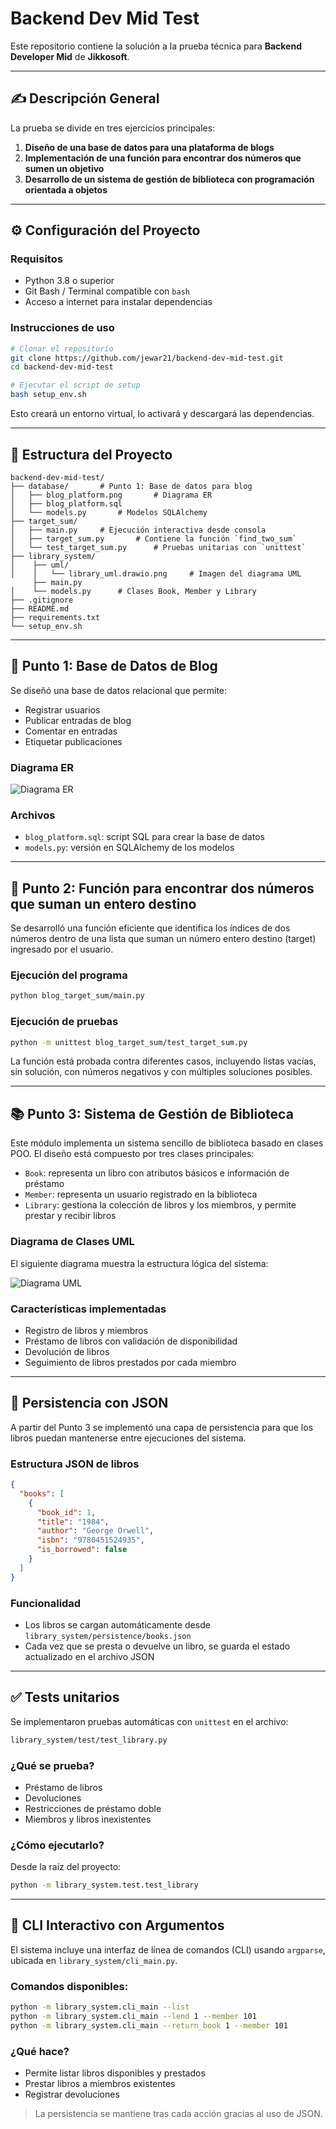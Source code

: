 # Backend Dev Mid Test

Este repositorio contiene la solución a la prueba técnica para **Backend Developer Mid** de **Jikkosoft**.

---

## ✍️ Descripción General

La prueba se divide en tres ejercicios principales:

1. **Diseño de una base de datos para una plataforma de blogs**
2. **Implementación de una función para encontrar dos números que sumen un objetivo**
3. **Desarrollo de un sistema de gestión de biblioteca con programación orientada a objetos**

---

## ⚙️ Configuración del Proyecto

### Requisitos

- Python 3.8 o superior
- Git Bash / Terminal compatible con `bash`
- Acceso a internet para instalar dependencias

### Instrucciones de uso

```bash
# Clonar el repositorio
git clone https://github.com/jewar21/backend-dev-mid-test.git
cd backend-dev-mid-test

# Ejecutar el script de setup
bash setup_env.sh
```

Esto creará un entorno virtual, lo activará y descargará las dependencias.

---

## 📁 Estructura del Proyecto

```
backend-dev-mid-test/
├── database/       # Punto 1: Base de datos para blog
│   ├── blog_platform.png       # Diagrama ER
│   ├── blog_platform.sql
│   └── models.py       # Modelos SQLAlchemy
├── target_sum/
│   ├── main.py     # Ejecución interactiva desde consola
│   ├── target_sum.py       # Contiene la función `find_two_sum`
│   └── test_target_sum.py      # Pruebas unitarias con `unittest`
├── library_system/
│    ├── uml/
│    │   └── library_uml.drawio.png     # Imagen del diagrama UML
     ├── main.py
│    └── models.py      # Clases Book, Member y Library
├── .gitignore
├── README.md
├── requirements.txt
└── setup_env.sh
```

---

## 🧠 Punto 1: Base de Datos de Blog

Se diseñó una base de datos relacional que permite:
- Registrar usuarios
- Publicar entradas de blog
- Comentar en entradas
- Etiquetar publicaciones

### Diagrama ER

![Diagrama ER](database/blog_platform.png)

### Archivos
- `blog_platform.sql`: script SQL para crear la base de datos
- `models.py`: versión en SQLAlchemy de los modelos

---

## 🧮 Punto 2: Función para encontrar dos números que suman un entero destino

Se desarrolló una función eficiente que identifica los índices de dos números dentro de una lista que suman un número entero destino (target) ingresado por el usuario.

### Ejecución del programa

```bash
python blog_target_sum/main.py
```

### Ejecución de pruebas

```bash
python -m unittest blog_target_sum/test_target_sum.py
```

La función está probada contra diferentes casos, incluyendo listas vacías, sin solución, con números negativos y con múltiples soluciones posibles.

---

## 📚 Punto 3: Sistema de Gestión de Biblioteca

Este módulo implementa un sistema sencillo de biblioteca basado en clases POO. El diseño está compuesto por tres clases principales:

- `Book`: representa un libro con atributos básicos e información de préstamo
- `Member`: representa un usuario registrado en la biblioteca
- `Library`: gestiona la colección de libros y los miembros, y permite prestar y recibir libros

### Diagrama de Clases UML

El siguiente diagrama muestra la estructura lógica del sistema:

![Diagrama UML](library_system/uml/library_uml.drawio.png)

### Características implementadas

- Registro de libros y miembros
- Préstamo de libros con validación de disponibilidad
- Devolución de libros
- Seguimiento de libros prestados por cada miembro

---

## 💾 Persistencia con JSON

A partir del Punto 3 se implementó una capa de persistencia para que los libros puedan mantenerse entre ejecuciones del sistema.

### Estructura JSON de libros

```json
{
  "books": [
    {
      "book_id": 1,
      "title": "1984",
      "author": "George Orwell",
      "isbn": "9780451524935",
      "is_borrowed": false
    }
  ]
}
```

### Funcionalidad
- Los libros se cargan automáticamente desde `library_system/persistence/books.json`
- Cada vez que se presta o devuelve un libro, se guarda el estado actualizado en el archivo JSON

---

## ✅ Tests unitarios

Se implementaron pruebas automáticas con `unittest` en el archivo:

```bash
library_system/test/test_library.py
```

### ¿Qué se prueba?
- Préstamo de libros
- Devoluciones
- Restricciones de préstamo doble
- Miembros y libros inexistentes

### ¿Cómo ejecutarlo?

Desde la raíz del proyecto:

```bash
python -m library_system.test.test_library
```

---

## 🧪 CLI Interactivo con Argumentos

El sistema incluye una interfaz de línea de comandos (CLI) usando `argparse`, ubicada en `library_system/cli_main.py`.

### Comandos disponibles:

```bash
python -m library_system.cli_main --list
python -m library_system.cli_main --lend 1 --member 101
python -m library_system.cli_main --return_book 1 --member 101
```

### ¿Qué hace?

- Permite listar libros disponibles y prestados
- Prestar libros a miembros existentes
- Registrar devoluciones

> La persistencia se mantiene tras cada acción gracias al uso de JSON.
